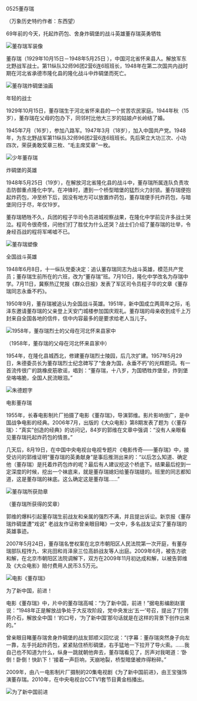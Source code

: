 0525董存瑞

（万象历史特约作者：东西望）

69年前的今天，托起炸药包、舍身炸碉堡的战斗英雄董存瑞英勇牺牲

![董存瑞军装像](董存瑞军装像.jpg)

董存瑞（1929年10月15日－1948年5月25日 ），中国河北省怀来县人。解放军东北野战军战士。第11纵队32师96团2营6连6班班长，1948年在第二次国共内战时期在河北省承德市隆化县的隆化战斗中炸碉堡而死亡。

![董存瑞炸碉堡油画](董存瑞炸碉堡油画.jpg)

年轻的战士

1929年10月15日，董存瑞生于河北省怀来县的一个贫苦农民家庭。1944年秋（15岁），董存瑞在父母的包办下，同邻村比他大三岁的姑娘卢长岭结了婚。

1945年7月（16岁），参加八路军。1947年3月（18岁），加入中国共产党。1948年，为东北野战军第11纵队32师96团2营6连6班班长。先后荣立大功三次、小功四次，荣获勇敢奖章三枚、“毛主席奖章”一枚。

![少年董存瑞](少年董存瑞.jpg)

炸碉堡的英雄

1948年5月25日（19岁），在解放河北省隆化县的战斗中，董存瑞所属连队负责攻击防御重点隆化中学。在冲锋时，遭到一个桥型暗堡的猛烈火力封锁。董存瑞便抱起炸药包，冲至桥下后，因没有地方可以放置炸药包，董存瑞便手托炸药包，与暗堡同归于尽，年仅19岁。

董存瑞牺牲不久，兵团的程子华司令员进城视察战果，在隆化中学前见许多战士哭泣。程司令很奇怪，问他们打了胜仗为什么还哭？战士们介绍了董存瑞的壮举，令身经百战的程将军唏嘘不已。

![董存瑞塑像](董存瑞塑像.jpg)

全国战斗英雄

1948年6月8日，十一纵队党委决定：追认董存瑞同志为战斗英雄，模范共产党员；董存瑞生前所在的六班，改为“董存瑞”班。7月10日，隆化中学改名为存瑞中学。7月11日，冀察热辽党报《群众日报》发表了军区司令员程子华的文章《董存瑞同志永垂不朽》。

1950年9月，董存瑞被追认为全国战斗英雄。1951年，新中国成立两周年之际，毛泽东邀请董存瑞的父亲登上天安门城楼参加国庆观礼。董存瑞的母亲收到成千上万封来自全国各地的信件，信中内容最多的是要求给老人当儿子。

![1958年，董存瑞烈士的父母在河北怀来县家中](1958年，董存瑞烈士的父母在河北怀来县家中.jpg)

（1958年，董存瑞的父母在河北怀来县家中）

1954年，在隆化县城西北，修建董存瑞烈士陵园，后几次扩建。1957年5月29日，朱德委员长为董存瑞烈士纪念碑写了“舍身为国，永垂不朽”的光辉题词。有一首流传很广的跳橡皮筋歌谣，唱到：“董存瑞，十八岁，为国牺牲炸堡垒，炸到堡垒咯咯脆，全国人民流眼泪。”

![朱德题字](朱德题字.jpg)

电影董存瑞

1955年，长春电影制片厂拍摄了电影《董存瑞》，导演郭维。影片影响很广，是中国战争电影的经典。2006年7月，出版的《大众电影》第8期发表了题为《〈董存瑞〉：“真实”创造的经典》的访问记，84岁的郭维在文章中强调：“没有人亲眼看见董存瑞托起炸药包的情景。”

几天后，8月19日，在中国中央电视台电视专题片《电影传奇——董存瑞》中，接受访问的郭维证明“董存瑞的英勇献身”是事后推测出来的：“以后怎么知道、确定他（董存瑞）是托着炸药包炸的呢？最后有人建议挖这个桥底下。结果最后挖到一定深度的时候，挖出一个袜底来，就是董存瑞媳妇给董存瑞缝的。班里的同志都知道，这是董存瑞的袜底。这么确定这是董存瑞……”

![董存瑞所获勋章](http://img1.qq.com/view/pics/870/870227.jpg)

（董存瑞所获得的奖章）

郭维的爆料引起董存瑞生前战友和亲属的强烈不满，并且提出诉讼。新京报《董存瑞炸碉堡遭"戏说" 老战友作证称曾亲眼目睹》一文中，多名战友证实了董存瑞的英雄事迹。

2007年5月24日，董存瑞名誉权案在北京市朝阳区人民法院第一次开庭，有董存瑞部队程抟九、宋兆田和肖泽泉三位高龄战友等人出庭。2009年6月，被告方欲和解，在北京市朝阳区法院调解下，双方在2009年11月初达成和解，以被告郭维及《大众电影》赔付费用人民币3.5万元。

![电影《董存瑞》](电影《董存瑞》.jpg)

为了新中国，前进！

电影《董存瑞》中，片中的董存瑞高喊：“为了新中国，前进！”据电影编剧赵寰说：“1948年正是解放战争处于大反攻阶段，党中央发出‘五一’号召，提出了‘打倒蒋介石，解放全中国！’的口号，‘为了新中国’那句话就是在这样的背景下创作出来的。”

曾亲眼目睹董存瑞舍身炸碉堡的战友郅顺义回忆说：“(字幕：董存瑞突然身子向左一靠，左手托起炸药包，紧紧贴住桥形碉堡，右手猛地一下拉开了导火索。……我自己也不知道为什么，纵身一跳就朝他奔去，董存瑞看见了，厉声对我喝道：‘卧倒！卧倒！快趴下！’接着一声巨响，天崩地裂，桥型暗堡被炸得粉碎。”

2009年，由八一电影制片厂摄制的20集电视剧《为了新中国前进》，由王宝强饰演董存瑞。2010年，在中央电视台CCTV1套节目黄金档播出。

![为了新中国前进](为了新中国前进.jpg)

